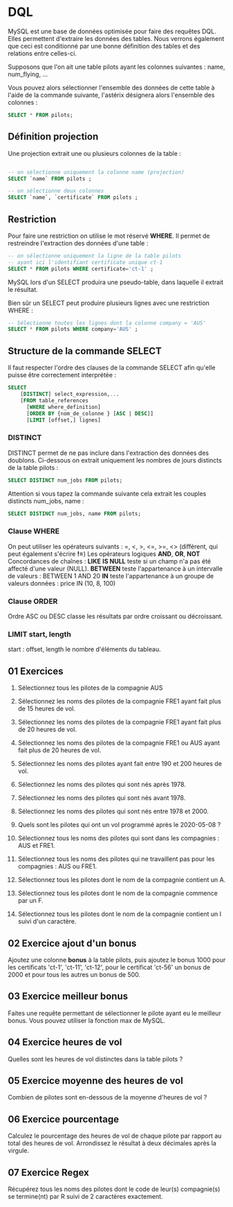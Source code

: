 # DQL

MySQL est une base de données optimisée pour faire des requêtes DQL. Elles permettent d'extraire les données des tables. Nous verrons également que ceci est conditionné par une bonne définition des tables et des relations entre celles-ci.

Supposons que l'on ait une table pilots ayant les colonnes suivantes : name, num_flying, ...

Vous pouvez alors sélectionner l'ensemble des données de cette table à l'aide de la commande suivante, l'astérix désignera alors l'ensemble des colonnes :

```sql
SELECT * FROM pilots;
```

## Définition projection

Une projection extrait une ou plusieurs colonnes de la table :

```sql

-- on sélectionne uniquement la colonne name (projection)
SELECT `name` FROM pilots ;

-- on sélectionne deux colonnes
SELECT `name`, `certificate` FROM pilots ;
```

## Restriction

Pour faire une restriction on utilise le mot réservé **WHERE**. Il permet de restreindre l'extraction des données d'une table :

```sql
-- on sélectionne uniquement la ligne de la table pilots
-- ayant ici l'identifiant certificate unique ct-1
SELECT * FROM pilots WHERE certificate='ct-1' ;
```

MySQL lors d'un SELECT produira une pseudo-table, dans laquelle il extrait le résultat.

Bien sûr un SELECT peut produire plusieurs lignes avec une restriction WHERE :

```sql
-- Sélectionne toutes les lignes dont la colonne company = 'AUS'
SELECT * FROM pilots WHERE company='AUS' ;
```

## Structure de la commande SELECT

Il faut respecter l'ordre des clauses de la commande SELECT afin qu'elle puisse être correctement interprétée :

```sql
SELECT
    [DISTINCT] select_expression,...
    [FROM table_references
      [WHERE where_definition]
      [ORDER BY {nom_de_colonne } [ASC | DESC]]
      [LIMIT [offset,] lignes]
```

### DISTINCT

DISTINCT permet de ne pas inclure dans l'extraction des données des doublons. Ci-dessous on extrait uniquement les nombres de jours distincts de la table pilots :

```sql
SELECT DISTINCT num_jobs FROM pilots;
```

Attention si vous tapez la commande suivante cela extrait les couples distincts num_jobs, name :

```sql
SELECT DISTINCT num_jobs, name FROM pilots;
```

### Clause WHERE

On peut utiliser les opérateurs suivants :
=, <, >, <=, >=, <> (différent, qui peut également s'écrire **!=**)
Les opérateurs logiques **AND**, **OR**, **NOT**
Concordances de chaînes : **LIKE**
**IS NULL** teste si un champ n'a pas été affecté d'une valeur (NULL).
**BETWEEN** teste l'appartenance à un intervalle de valeurs : BETWEEN 1 AND 20
**IN** teste l'appartenance à un groupe de valeurs données : price IN (10, 8, 100)

### Clause ORDER

Ordre ASC ou DESC classe les résultats par ordre croissant ou décroissant.

### LIMIT start, length

start : offset,  length le nombre d'éléments du tableau.

## 01 Exercices

1. Sélectionnez tous les pilotes de la compagnie AUS

2. Sélectionnez les noms des pilotes de la compagnie FRE1 ayant fait plus de 15 heures de vol.

3. Sélectionnez les noms des pilotes de la compagnie FRE1 ayant fait plus de 20 heures de vol.

4. Sélectionnez les noms des pilotes de la compagnie FRE1 ou AUS ayant fait plus de 20 heures de vol.

5. Sélectionnez les noms des pilotes ayant fait entre 190 et 200 heures de vol.

6. Sélectionnez les noms des pilotes qui sont nés après 1978.

7. Sélectionnez les noms des pilotes qui sont nés avant 1978.

8. Sélectionnez les noms des pilotes qui sont nés entre 1978 et 2000.

9. Quels sont les pilotes qui ont un vol programmé après le 2020-05-08 ?

10. Sélectionnez tous les noms des pilotes qui sont dans les compagnies : AUS et FRE1.

11. Sélectionnez tous les noms des pilotes qui ne travaillent pas pour les compagnies : AUS ou FRE1.

12. Sélectionnez tous les pilotes dont le nom de la compagnie contient un A.

13. Sélectionnez tous les pilotes dont le nom de la compagnie commence par un F.

14. Sélectionnez tous les pilotes dont le nom de la compagnie contient un I suivi d'un caractère.

## 02 Exercice ajout d'un bonus

Ajoutez une colonne **bonus** à la table pilots, puis ajoutez le bonus 1000 pour les certificats 'ct-1', 'ct-11', 'ct-12', pour le certificat 'ct-56' un bonus de 2000 et pour tous les autres un bonus de 500.

## 03 Exercice meilleur bonus

Faites une requête permettant de sélectionner le pilote ayant eu le meilleur bonus. Vous pouvez utiliser la fonction max de MySQL.

## 04 Exercice heures de vol

Quelles sont les heures de vol distinctes dans la table pilots ?

## 05 Exercice moyenne des heures de vol

Combien de pilotes sont en-dessous de la moyenne d'heures de vol ?

## 06 Exercice pourcentage

Calculez le pourcentage des heures de vol de chaque pilote par rapport au total des heures de vol. Arrondissez le résultat à deux décimales après la virgule.

## 07 Exercice Regex

Récupérez tous les noms des pilotes dont le code de leur(s) compagnie(s) se termine(nt) par R suivi de 2 caractères exactement.

